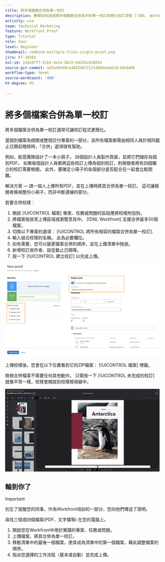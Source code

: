 ```yaml
---
title: 將多個檔案合併為單一校訂
description: 瞭解如何透過將多個檔案合併為中的單一校訂來簡化校訂流程 [!DNL  Workfront].
activity: use
team: Technical Marketing
feature: Workfront Proof
type: Tutorial
role: User
level: Beginner
thumbnail: combine-multiple-files-single-proof.png
jira: KT-10163
exl-id: 2a3e97f7-51b3-4e14-bb15-6d255cd18034
source-git-commit: a25a49e59ca483246271214886ea4dc9c10e8d66
workflow-type: tm+mt
source-wordcount: '408'
ht-degree: 0%

---
```


# 將多個檔案合併為單一校訂

將多個檔案合併為單一校訂通常可讓校訂程式更簡化。

當個別檔案為相關或整個交付專案的一部分，且所有檔案都需由相同人員於相同截止日期前稽核時，「合併」選項很有幫助。

例如，創意團隊設計了一本小冊子。 四個設計人員製作頁面，並將它們儲存為個別PDF。 如果每個設計人員都將這些校訂上傳為個別校訂，則檢閱者將有四個獨立的校訂需要檢閱。 此外，要確定小冊子的各個部分是否配合在一起會比較困難。

解決方案 — 請一個人上傳所有PDF，並在上傳時將其合併為單一校訂。 這可讓檢閱者檢視整份小冊子，而非中斷連線的部分。

若要合併校樣：

1. 開啟 [!UICONTROL 檔案] 專案、任務或問題的區段應將校樣附加到。
2. 將檔案拖放至上傳區域或瀏覽至其中。 [!DNL Workfront] 支援合併最多50個檔案。
3. 切換以下專案的選項： [!UICONTROL 將所有相容的檔案合併為單一校訂].
4. 輸入組合校樣的名稱。 此為必要欄位。
5. 如有需要，您可以變更檔案合併的順序，並在上傳清單中拖放。
6. 新增校訂收件者、設定截止日期等。
7. 按一下 [!UICONTROL 建立校訂] 以完成上傳。

![的影像 [!UICONTROL 新校訂] 包含已上傳檔案清單和 [!UICONTROL 單一校訂] 區段反白顯示。](assets/combine-proofs.png)

上傳校樣後，您會在以下位置看到它的ZIP檔案： [!UICONTROL 檔案] 標籤。

檢視合併檔案不需要任何其他動作。 只需按一下 [!UICONTROL 未完成的校訂] 就像平常一樣，校樣會開啟到校樣檢視器中。

![顯示多頁校訂的校訂檢視器影像。](assets/combine-proofs-2.png)

## 輪到你了

>[!IMPORTANT]
>
>別忘了提醒您的同事，作為Workfront培訓的一部分，您向他們傳送了證明。


尋找三個或四個檔案(PDF、文字檔等) 在您的電腦上。

1. 開啟您在Workfront中用於實踐的專案、任務或問題。
1. 上傳檔案，將其合併為單一校訂。
1. 移動清單中的最後一個檔案，使其成為清單中的第一個檔案，藉此調整檔案的順序。
1. 指派您選擇的工作流程（基本或自動）並完成上傳。



<!--
##Learn more
* Create a multi-page proof
-->
